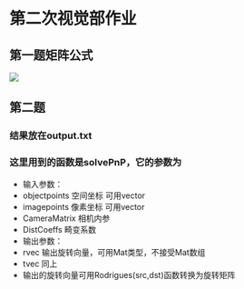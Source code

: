 # 第二次视觉部作业
## 第一题矩阵公式

![](https://latex.codecogs.com/svg.latex?P_r%20=%20R_{ir}^TR_{ci}^T(K^{-1}(ud,vd,d)^T-t_{ci}))
## 第二题
### 结果放在output.txt
### 这里用到的函数是solvePnP，它的参数为
- 输入参数：
- objectpoints 空间坐标 可用vector<Point3f>
- imagepoints 像素坐标 可用vector<Point2f>
- CameraMatrix 相机内参
- DistCoeffs 畸变系数
- 输出参数：
- rvec 输出旋转向量，可用Mat类型，不接受Mat数组
- tvec 同上
- 输出的旋转向量可用Rodrigues(src,dst)函数转换为旋转矩阵

